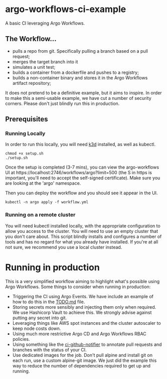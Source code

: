 # argo-workflows-ci-example
A basic CI leveraging Argo Workflows.

## The Workflow...
* pulls a repo from git. Specifically pulling a branch based on a pull request;
* merges the target branch into it
* simulates a unit test;
* builds a container from a dockerfile and pushes to a registry;
* builds a non-container binary and stores it in the Argo Workflows artifact repository;

It does not pretend to be a definitive example, but it aims to inspire.
In order to make this a semi-usable example, we have cut a number of security corners. Please don't just blindly run this in production.

## Prerequisites
### Running Locally
In order to run this locally, you will need [k3d](https://k3d.io/) installed, as well as kubectl.
```
chmod +x setup.sh
./setup.sh
```
Once the setup is completed (3-7 mins), you can view the argo-workflows UI at https://localhost:2746/workflows/argo?limit=500 (the S in https is important, you'll need to accept the self-signed certificate). Make sure you are looking at the 'argo' namespace.

Then you can deploy the workflow and you should see it appear in the UI.
```
kubectl -n argo apply -f workflow.yml 
```


### Running on a remote cluster
You will need kubectl installed locally, with the appropriate configuration to allow you access to the cluster.
You will need to use an empty cluster that you don't care about. This script blindly installs and configures a number of tools and has no regard for what you already have installed. If you're at all not sure, we recommend you use a local cluster instead.



# Running in production
This is a very simplified workflow aiming to highlight what's possible using Argo Workflows. Some things to consider when running in production:

* Triggering the CI using Argo Events. We have include an example of how to do this in the [TODO.md](TODO.md) file.
* Storing secrets more sensibly and injecting them only when required. We use Hashicorp Vault to achieve this. We strongly advise against putting any secret into git.
* Leveraging things like AWS spot instances and the cluster autoscaler to keep node costs down.
* Using much more restrictive Argo CD and Argo Workflows RBAC policies.
* Using something like the [ci-github-notifier](https://github.com/sendible-labs/ci-github-notifier) to annotate pull requests and branches with the status of your CI.
* Use dedicated images for the job. Don't pull alpine and install git on each run, use a custom alpine-git image. We just did the example this way to reduce the number of dependencies required to get up and running.